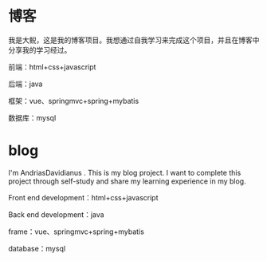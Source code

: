 # 博客

我是大鲵，这是我的博客项目。我想通过自我学习来完成这个项目，并且在博客中分享我的学习经过。

前端：html+css+javascript

后端：java

框架：vue、springmvc+spring+mybatis

数据库：mysql

# blog

I'm AndriasDavidianus . This is my blog project. I want to complete this project through self-study and share my learning experience in my blog.

Front end development：html+css+javascript

Back end development：java

frame：vue、springmvc+spring+mybatis

database：mysql
